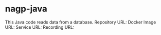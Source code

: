 # nagp-java

This Java code reads data from a database.
Repository URL:
Docker Image URL:
Service URL:
Recording URL: